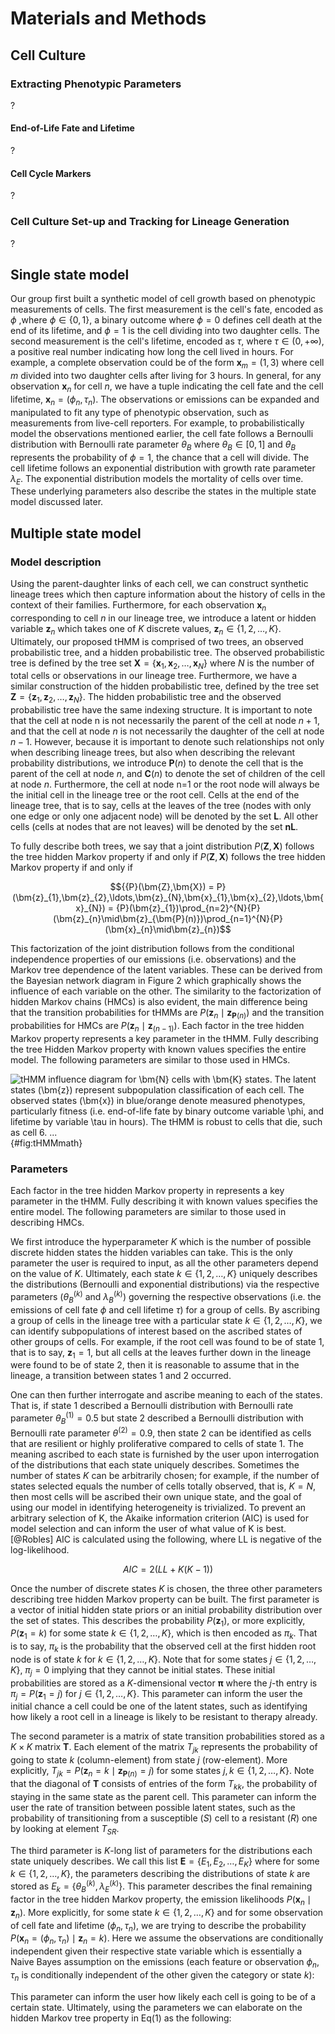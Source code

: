 # Materials and Methods

## Cell Culture

### Extracting Phenotypic Parameters

?

#### End-of-Life Fate and Lifetime

?

#### Cell Cycle Markers

?

### Cell Culture Set-up and Tracking for Lineage Generation

?

## Single state model

Our group first built a synthetic model of cell growth based on phenotypic measurements of cells. The first measurement is the cell's fate, encoded as $\phi$ ,where $\phi\in\{0,1\}$, a binary outcome where $\phi=0$ defines cell death at the end of its lifetime, and $\phi=1$ is the cell dividing into two daughter cells. The second measurement is the cell's lifetime, encoded as $\tau$, where $\tau\in (0, +\infty)$, a positive real number indicating how long the cell lived in hours. For example, a complete observation could be of the form $\bm{x}_{m} = (1,3)$ where cell $m$ divided into two daughter cells after living for 3 hours. In general, for any observation $\bm{x}_{n}$ for cell $n$, we have a tuple indicating the cell fate and the cell lifetime, $\bm{x}_{n}=(\phi_{n}, \tau_{n})$. The observations or emissions can be expanded and manipulated to fit any type of phenotypic observation, such as measurements from live-cell reporters. For example, to probabilistically model the observations mentioned earlier, the cell fate follows a Bernoulli distribution with Bernoulli rate parameter $\theta_{B}$ where $\theta_{B}\in[0,1]$ and $\theta_{B}$ represents the probability of $\phi=1$, the chance that a cell will divide. The cell lifetime follows an exponential distribution with growth rate parameter $\lambda_{E}$. The exponential distribution models the mortality of cells over time. These underlying parameters also describe the states in the multiple state model discussed later.

 
## Multiple state model

### Model description
 
Using the parent-daughter links of each cell, we can construct synthetic lineage trees which then capture information about the history of cells in the context of their families. Furthermore, for each observation $\bm{x}_{n}$ corresponding to cell $n$ in our lineage tree, we introduce a latent or hidden variable $\bm{z}_{n}$ which takes one of $K$ discrete values, $\bm{z}_{n}\in\{1,2,\ldots,K\}$. Ultimately, our proposed tHMM is comprised of two trees, an observed probabilistic tree, and a hidden probabilistic tree. The observed probabilistic tree is defined by the tree set $\bm{X}=\left\lbrace\bm{x}_{1},\bm{x}_{2},\ldots,\bm{x}_{N}\right\rbrace$ where $N$ is the number of total cells or observations in our lineage tree. Furthermore, we have a similar construction of the hidden probabilistic tree, defined by the tree set $\bm{Z}=\left\lbrace\bm{z}_{1},\bm{z}_{2},\ldots,\bm{z}_{N}\right\rbrace$. The hidden probabilistic tree and the observed probabilistic tree have the same indexing structure. It is important to note that the cell at node n is not necessarily the parent of the cell at node $n+1$, and that the cell at node $n$ is not necessarily the daughter of the cell at node $n-1$. However, because it is important to denote such relationships not only when describing lineage trees, but also when describing the relevant probability distributions, we introduce $\bm{P}(n)$ to denote the cell that is the parent of the cell at node $n$, and $\bm{C}(n)$ to denote the set of children of the cell at node $n$. Furthermore, the cell at node  n=1 or the root node will always be the initial cell in the lineage tree or the root cell. Cells at the end of the lineage tree, that is to say, cells at the leaves of the tree (nodes with only one edge or only one adjacent node) will be denoted by the set $\bm{L}$. All other cells (cells at nodes that are not leaves) will be denoted by the set $\bm{nL}$.

 
To fully describe both trees, we say that a joint distribution ${P}(\bm{Z},\bm{X})$ follows the tree hidden Markov property if and only if ${P}(\bm{Z},\bm{X})$ follows the tree hidden Markov property if and only if 

$${{P}(\bm{Z},\bm{X}) = P}(\bm{z}_{1},\bm{z}_{2},\ldots,\bm{z}_{N},\bm{x}_{1},\bm{x}_{2},\ldots,\bm{x}_{N}) = {P}(\bm{z}_{1})\prod_{n=2}^{N}{P}(\bm{z}_{n}\mid\bm{z}_{\bm{P}(n)})\prod_{n=1}^{N}{P}(\bm{x}_{n}\mid\bm{z}_{n})$$ 

This factorization of the joint distribution follows from the conditional independence properties of our emissions (i.e. observations) and the Markov tree dependence of the latent variables. These can be derived from the Bayesian network diagram in Figure 2 which graphically shows the influence of each variable on the other. The similarity to the factorization of hidden Markov chains (HMCs) is also evident, the main difference being that the transition probabilities for tHMMs are ${P}(\bm{z}_{n}\mid\bm{z}_{\bm{P}(n)})$ and the transition probabilities for HMCs are ${P}(\bm{z}_{n}\mid\bm{z}_{(n-1)})$. Each factor in the tree hidden Markov property represents a key parameter in the tHMM. Fully describing the tree Hidden Markov property with known values specifies the entire model. The following parameters are similar to those used in HMCs.

![**tHMM influence diagram for $\bm{N}$ cells with $\bm{K}$ states.** The latent states ($\bm{z}$) represent subpopulation classification of each cell. The observed states ($\bm{x}$) in blue/orange denote measured phenotypes, particularly fitness (i.e. end-of-life fate by binary outcome variable $\phi$, and lifetime by variable $\tau$ in hours). The tHMM is robust to cells that die, such as cell $6$. ...](./figures/figure2.svg){#fig:tHMMmath}

### Parameters

Each factor in the tree hidden Markov property in represents a key parameter in the tHMM. Fully describing it with known values specifies the entire model. The following parameters are similar to those used in describing HMCs.

We first introduce the hyperparameter $K$ which is the number of possible discrete hidden states the hidden variables can take. This is the only parameter the user is required to input, as all the other parameters depend on the value of $K$. Ultimately, each state $k\in\{1,2,\ldots,K\}$ uniquely describes the distributions (Bernoulli and exponential distributions) via the respective parameters (${\theta_{B}}^{(k)}$ and ${\lambda_{B}}^{(k)}$) governing the respective observations (i.e. the emissions of cell fate $\phi$ and cell lifetime $\tau$) for a group of cells. By ascribing a group of cells in the lineage tree with a particular state $k\in\{1,2,\ldots,K\}$, we can identify subpopulations of interest based on the ascribed states of other groups of cells. For example, if the root cell was found to be of state $1$, that is to say, $\bm{z}_{1}=1$, but all cells at the leaves further down in the lineage were found to be of state $2$, then it is reasonable to assume that in the lineage, a transition between states $1$ and $2$ occurred.

One can then further interrogate and ascribe meaning to each of the states. That is, if state $1$ described a Bernoulli distribution with Bernoulli rate parameter ${\theta_{B}}^{(1)}=0.5$ but state $2$ described a Bernoulli distribution with Bernoulli rate parameter ${\theta}^{(2)}=0.9$, then state 2 can be identified as cells that are resilient or highly proliferative compared to cells of state $1$. The meaning ascribed to each state is furnished by the user upon interrogation of the distributions that each state uniquely describes. Sometimes the number of states $K$ can be arbitrarily chosen; for example, if the number of states selected equals the number of cells totally observed, that is, $K=N$, then most cells will be ascribed their own unique state, and the goal of using our model in identifying heterogeneity is trivialized. To prevent an arbitrary selection of K, the Akaike information criterion (AIC) is used for model selection and can inform the user of what value of K is best.[@Robles] AIC is calculated using the following, where LL is negative of the log-likelihood.

$$AIC= 2(LL+K(K-1))$$
    
Once the number of discrete states $K$ is chosen, the three other parameters describing tree hidden Markov property can be built. The first parameter is a vector of initial hidden state priors or an initial probability distribution over the set of states. This describes the probability $P(\bm{z}_{1})$, or more explicitly, $P(\bm{z}_{1}=k)$ for some state $k\in\{1,2,\ldots,K\}$, which is then encoded as $\pi_{k}$. That is to say, $\pi_{k}$ is the probability that the observed cell at the first hidden root node is of state $k$ for $k\in\{1,2,\ldots,K\}$. Note that for some states $j\in\{1,2,\ldots,K\}$, $\pi_{j}=0$ implying that they cannot be initial states. These initial probabilities are stored as a $K$-dimensional vector $\bm{\pi}$ where the $j$-th entry is $\pi_{j}=P(\bm{z}_{1}=j)$ for $j\in\{1,2,\ldots,K\}$. This parameter can inform the user the initial chance a cell could be one of the latent states, such as identifying how likely a root cell in a lineage is likely to be resistant to therapy already.    
    
The second parameter is a matrix of state transition probabilities stored as a $K\times K$ matrix $\bm{T}$. Each element of the matrix $T_{jk}$ represents the probability of going to state $k$ (column-element) from state $j$ (row-element). More explicitly, $T_{jk} = {P}(\bm{z}_{n}=k\mid\bm{z}_{\bm{P}(n)}=j)$ for some states $j,k \in \{1,2,\ldots,K\}$. Note that the diagonal of $\bm{T}$ consists of entries of the form $T_{kk}$, the probability of staying in the same state as the parent cell. This parameter can inform the user the rate of transition between possible latent states, such as the probability of transitioning from a susceptible ($S$) cell to a resistant ($R$) one by looking at element $T_{SR}$.

The third parameter is $K$-long list of parameters for the distributions each state uniquely describes. We call this list $\bm{E}=\{E_{1},E_{2},\ldots,E_{K}\}$ where for some $k\in\{1,2,\ldots,K\}$, the parameters describing the distributions of state $k$ are stored as $E_{k}=\{{\theta_{B}}^{(k)},{\lambda_{E}}^{(k)}\}$. This parameter describes the final remaining factor in the tree hidden Markov property, the emission likelihoods ${P}(\bm{x}_{n}\mid\bm{z}_{n})$. More explicitly, for some state $k\in\{1,2,\ldots,K\}$ and for some observation of cell fate and lifetime $(\phi_{n}, \tau_{n})$, we are trying to describe the probability ${P}(\bm{x}_{n}=(\phi_{n}, \tau_{n})\mid\bm{z}_{n}=k)$. Here we assume the observations are conditionally independent given their respective state variable which is essentially a Naive Bayes assumption on the emissions (each feature or observation $\phi_{n},\tau_{n}$ is conditionally independent of the other given the category or state $k$):


This parameter can inform the user how likely each cell is going to be of a certain state. Ultimately, using the parameters we can elaborate on the hidden Markov tree property in Eq(1) as the following:

    
